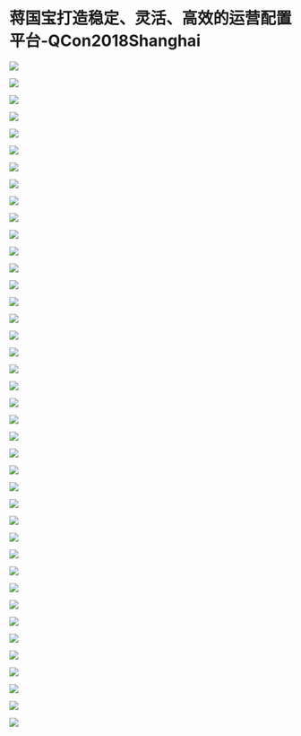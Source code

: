 # 蒋国宝打造稳定、灵活、高效的运营配置平台-QCon2018Shanghai

![](images\095419568hECPaB\201905130954_4.png)

![](images\095419568hECPaB\201905130954_5.png)

![](images\095419568hECPaB\201905130954_6.png)

![](images\095419568hECPaB\201905130954_7.png)

![](images\095419568hECPaB\201905130954_8.png)

![](images\095419568hECPaB\201905130954_9.png)

![](images\095419568hECPaB\201905130954_10.png)

![](images\095419568hECPaB\201905130954_11.png)

![](images\095419568hECPaB\201905130954_12.png)

![](images\095419568hECPaB\201905130954_13.png)

![](images\095419568hECPaB\201905130954_14.png)

![](images\095419568hECPaB\201905130954_15.png)

![](images\095419568hECPaB\201905130954_16.png)

![](images\095419568hECPaB\201905130954_17.png)

![](images\095419568hECPaB\201905130954_18.png)

![](images\095419568hECPaB\201905130954_19.png)

![](images\095419568hECPaB\201905130954_20.png)

![](images\095419568hECPaB\201905130954_21.png)

![](images\095419568hECPaB\201905130954_22.png)

![](images\095419568hECPaB\201905130954_23.png)

![](images\095419568hECPaB\201905130954_24.png)

![](images\095419568hECPaB\201905130954_25.png)

![](images\095419568hECPaB\201905130954_26.png)

![](images\095419568hECPaB\201905130954_27.png)

![](images\095419568hECPaB\201905130954_28.png)

![](images\095419568hECPaB\201905130954_29.png)

![](images\095419568hECPaB\201905130954_30.png)

![](images\095419568hECPaB\201905130954_31.png)

![](images\095419568hECPaB\201905130954_32.png)

![](images\095419568hECPaB\201905130954_33.png)

![](images\095419568hECPaB\201905130954_34.png)

![](images\095419568hECPaB\201905130954_35.png)

![](images\095419568hECPaB\201905130954_36.png)

![](images\095419568hECPaB\201905130954_37.png)

![](images\095419568hECPaB\201905130954_38.png)

![](images\095419568hECPaB\201905130954_39.png)

![](images\095419568hECPaB\201905130954_40.png)

![](images\095419568hECPaB\201905130954_41.png)

![](images\095419568hECPaB\201905130954_42.png)

![](images\095419568hECPaB\201905130954_43.png)


